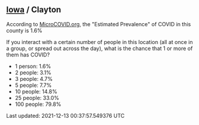 
## [Iowa](/united-states/iowa) / Clayton

According to [MicroCOVID.org](http://microcovid.org),
the "Estimated Prevalence" of COVID in this county is 1.6%

If you interact with a certain number of people in this location
(all at once in a group, or spread out across the day), what is the chance that
1 or more of them has COVID?

- 1 person: 1.6%
- 2 people: 3.1%
- 3 people: 4.7%
- 5 people: 7.7%
- 10 people: 14.8%
- 25 people: 33.0%
- 100 people: 79.8%

Last updated: 2021-12-13 00:37:57.549376 UTC
